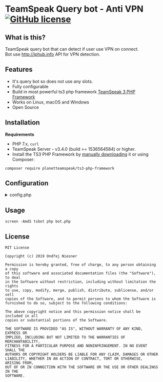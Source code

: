 # TeamSpeak Query  bot - Anti VPN [![GitHub license](https://img.shields.io/github/license/Ondra3211/ts-antivpn)](https://github.com/Ondra3211/ts-antivpn/blob/master/LICENSE)

## What is this?

TeamSpeak query bot that can detect if user use VPN on connect.  
Bot use http://iphub.info API for VPN detection.

## Features

- It's query bot so does not use any slots.
- Fully configurable
- Build in most powerful ts3 php framework [TeamSpeak 3 PHP Framework](https://github.com/planetteamspeak/ts3phpframework)
- Works on Linux, macOS and Windows
- Open Source

## Installation
**Requirements**
* PHP 7.x, `curl`
* TeamSpeak Server - v3.4.0 (build >= 1536564584) or higher.
* Install the TS3 PHP Framework by [manually downloading](https://github.com/ronindesign/ts3phpframework/archive/master.zip) it or using Composer:
```
composer require planetteamspeak/ts3-php-framework
```  
## Configuration
<details>
	<summary>config.php</summary>
  
```php
$cf["connect"] = [
	"username" => "serveradmin",
	"password" => "2lM3Nop6",
	"host" => "127.0.0.1",
	"qport" => "10011",
	"vport" => "9987",
	"nickname" => "Anti VPN",
	"default_channel" => false // false to disable 
];

// https://iphub.info/

$cf["anti-vpn"] = [
	"API-Key" => "",
	"ignored_groups" => array(51594, 51618, 52335, 51601, 51606, 51620, 51602, 51607, 51604, 51608, 51605, 51609, 51592, 51622, 51610),
	"kick_message" => "VPN Is not allowed!"
];
```
  
</details>

## Usage
```
screen -AmdS tsbot php bot.php
```

## License
```
MIT License

Copyright (c) 2019 Ondřej Niesner

Permission is hereby granted, free of charge, to any person obtaining a copy
of this software and associated documentation files (the "Software"), to deal
in the Software without restriction, including without limitation the rights
to use, copy, modify, merge, publish, distribute, sublicense, and/or sell
copies of the Software, and to permit persons to whom the Software is
furnished to do so, subject to the following conditions:

The above copyright notice and this permission notice shall be included in all
copies or substantial portions of the Software.

THE SOFTWARE IS PROVIDED "AS IS", WITHOUT WARRANTY OF ANY KIND, EXPRESS OR
IMPLIED, INCLUDING BUT NOT LIMITED TO THE WARRANTIES OF MERCHANTABILITY,
FITNESS FOR A PARTICULAR PURPOSE AND NONINFRINGEMENT. IN NO EVENT SHALL THE
AUTHORS OR COPYRIGHT HOLDERS BE LIABLE FOR ANY CLAIM, DAMAGES OR OTHER
LIABILITY, WHETHER IN AN ACTION OF CONTRACT, TORT OR OTHERWISE, ARISING FROM,
OUT OF OR IN CONNECTION WITH THE SOFTWARE OR THE USE OR OTHER DEALINGS IN THE
SOFTWARE.
```
